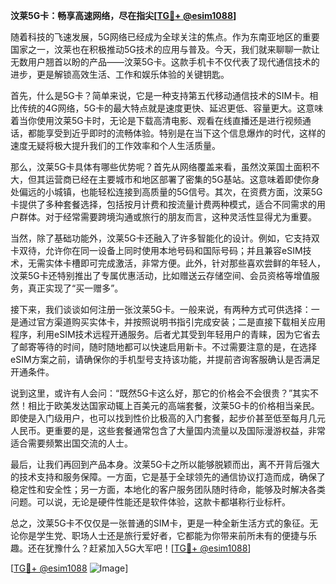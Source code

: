 **汶莱5G卡：畅享高速网络，尽在指尖[[TG💪+ @esim1088](https://t.me/s/esim1088)]**

随着科技的飞速发展，5G网络已经成为全球关注的焦点。作为东南亚地区的重要国家之一，汶莱也在积极推动5G技术的应用与普及。今天，我们就来聊聊一款让无数用户翘首以盼的产品——汶莱5G卡。这款手机卡不仅代表了现代通信技术的进步，更是解锁高效生活、工作和娱乐体验的关键钥匙。

首先，什么是5G卡？简单来说，它是一种支持第五代移动通信技术的SIM卡。相比传统的4G网络，5G卡的最大特点就是速度更快、延迟更低、容量更大。这意味着当你使用汶莱5G卡时，无论是下载高清电影、观看在线直播还是进行视频通话，都能享受到近乎即时的流畅体验。特别是在当下这个信息爆炸的时代，这样的速度无疑将极大提升我们的工作效率和个人生活质量。

那么，汶莱5G卡具体有哪些优势呢？首先从网络覆盖来看，虽然汶莱国土面积不大，但其运营商已经在主要城市和地区部署了密集的5G基站。这意味着即使你身处偏远的小城镇，也能轻松连接到高质量的5G信号。其次，在资费方面，汶莱5G卡提供了多种套餐选择，包括按月计费和按流量计费两种模式，适合不同需求的用户群体。对于经常需要跨境沟通或旅行的朋友而言，这种灵活性显得尤为重要。

当然，除了基础功能外，汶莱5G卡还融入了许多智能化的设计。例如，它支持双卡双待，允许你在同一设备上同时使用本地号码和国际号码；并且兼容eSIM技术，无需实体卡槽即可完成激活，非常方便。此外，针对那些喜欢尝鲜的年轻人，汶莱5G卡还特别推出了专属优惠活动，比如赠送云存储空间、会员资格等增值服务，真正实现了“买一赠多”。

接下来，我们谈谈如何注册一张汶莱5G卡。一般来说，有两种方式可供选择：一是通过官方渠道购买实体卡，并按照说明书指引完成安装；二是直接下载相关应用程序，利用eSIM技术远程开通服务。后者尤其受到年轻用户的青睐，因为它省去了邮寄等待的时间，随时随地都可以快速启用新卡。不过需要注意的是，在选择eSIM方案之前，请确保你的手机型号支持该功能，并提前咨询客服确认是否满足开通条件。

说到这里，或许有人会问：“既然5G卡这么好，那它的价格会不会很贵？”其实不然！相比于欧美发达国家动辄上百美元的高端套餐，汶莱5G卡的价格相当亲民。即使是入门级用户，也可以找到性价比极高的入门套餐，起步价甚至低至每月几元人民币。更重要的是，这些套餐通常包含了大量国内流量以及国际漫游权益，非常适合需要频繁出国交流的人士。

最后，让我们再回到产品本身。汶莱5G卡之所以能够脱颖而出，离不开背后强大的技术支持和服务保障。一方面，它是基于全球领先的通信协议打造而成，确保了稳定性和安全性；另一方面，本地化的客户服务团队随时待命，能够及时解决各类问题。可以说，无论是硬件性能还是软件体验，这款卡都堪称行业标杆。

总之，汶莱5G卡不仅仅是一张普通的SIM卡，更是一种全新生活方式的象征。无论你是学生党、职场人士还是旅行爱好者，它都能为你带来前所未有的便捷与乐趣。还在犹豫什么？赶紧加入5G大军吧！[[TG💪+ @esim1088](https://t.me/s/esim1088)]

[[TG💪+ @esim1088](https://t.me/s/esim1088) ![Image](https://i.postimg.cc/4NQfJmqS/Snipaste-2025-05-13-00-14-12.png)]